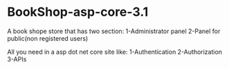 # BookShop-asp-core-3.1
A book shope store that has two section:
1-Administrator panel
2-Panel for public(non registered users)

All you need in a asp dot net core site like:
1-Authentication
2-Authorization
3-APIs
